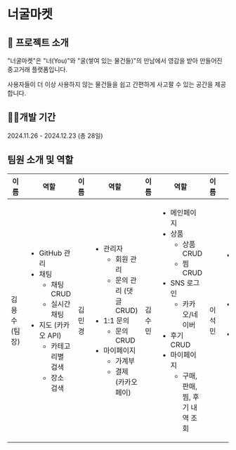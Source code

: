 # 너굴마켓

## 🦝 프로젝트 소개
"너굴마켓"은 "너(You)"와 "굴(쌓여 있는 물건들)"의 만남에서 영감을 받아 만들어진 중고거래 플랫폼입니다.

사용자들이 더 이상 사용하지 않는 물건들을 쉽고 간편하게 사고팔 수 있는 공간을 제공합니다.

## 👩‍💻개발 기간
2024.11.26 - 2024.12.23 (총 28일)

## 팀원 소개 및 역할

| 이름         | 역할                                    | 이름         | 역할                                    | 이름         | 역할                                    | 이름         | 역할                                    |
|--------------|-----------------------------------------|--------------|-----------------------------------------|--------------|-----------------------------------------|--------------|-----------------------------------------|
| 김용수(팀장) | <ul><li>GitHub 관리</li><li>채팅<ul><li>채팅 CRUD</li><li>실시간 채팅</li></ul></li><li>지도 (카카오 API)<ul><li>카테고리별 검색</li><li>장소 검색</li></ul></li></ul> | 김민경       | <ul><li>관리자<ul><li>회원 관리</li><li>문의 관리 (댓글 CRUD)</li></ul></li><li>1:1 문의<ul><li>문의 CRUD</li></ul></li><li>마이페이지<ul><li>가계부</li><li>결제 (카카오페이)</li></ul></li></ul> | 김수민       | <ul><li>메인페이지</li><li>상품<ul><li>상품 CRUD</li><li>찜 CRUD</li></ul></li><li>SNS 로그인<ul><li>카카오/네이버</li></ul></li><li>후기 CRUD</li><li>마이페이지<ul><li>구매, 판매, 찜, 후기 내역 조회</li></ul></li></ul> | 이석민       | <ul><li>게시판<ul><li>게시판 CRUD</li><li>댓글 CRUD</li></ul></li><li>회원<ul><li>회원 CRUD</li></ul></li><li>마이페이지<ul><li>회원 정보 조회/수정</li></ul></li></ul> |

